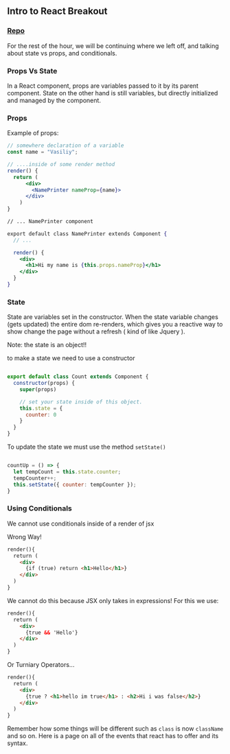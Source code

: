 ## Intro to React Breakout

### [Repo](https://github.com/vasiliy-klimkin/intro-to-react-w6d1brk)

For the rest of the hour, we will be continuing where we left off, and talking about state vs props, and conditionals.

### Props Vs State

In a React component, props are variables passed to it by its parent component. State on the other hand is still variables, but directly initialized and managed by the component.


### Props

Example of props:

```jsx
// somewhere declaration of a variable
const name = "Vasiliy";

// ....inside of some render method
render() {
  return (
      <div>
        <NamePrinter nameProp={name}>
      </div>
    )
}

// ... NamePrinter component

export default class NamePrinter extends Component {
  // ...

  render() {
    <div>
      <h1>Hi my name is {this.props.nameProp}</h1>
    </div>
  }
}

```

### State

State are variables set in the constructor. When the state variable changes (gets updated)
the entire dom re-renders, which gives you a reactive way to show change the page without a refresh ( kind of like Jquery ).

Note: the state is an object!!

to make a state we need to use a constructor

```jsx

export default class Count extends Component {
  constructor(props) {
    super(props)

    // set your state inside of this object.
    this.state = {
      counter: 0
    }
  }
}

```

To update the state we must use the method `setState()`

```jsx

countUp = () => {
  let tempCount = this.state.counter;
  tempCounter++;
  this.setState({ counter: tempCounter });
}

```

### Using Conditionals

We cannot use conditionals inside of a render of jsx

Wrong Way!

```html
render(){
  return (
    <div>
      {if (true) return <h1>Hello</h1>}
    </div>
  )
}
```

We cannot do this because JSX only takes in expressions! For this we use:

```html
render(){
  return (
    <div>
      {true && 'Hello'}
    </div>
  )
}
```

Or Turniary Operators...

```html
render(){
  return (
    <div>
      {true ? <h1>hello im true</h1> : <h2>Hi i was false</h2>}
    </div>
  )
}
```

Remember how some things will be different such as `class` is now `className` and so on.
Here is a page on all of the events that react has to offer and its syntax.



